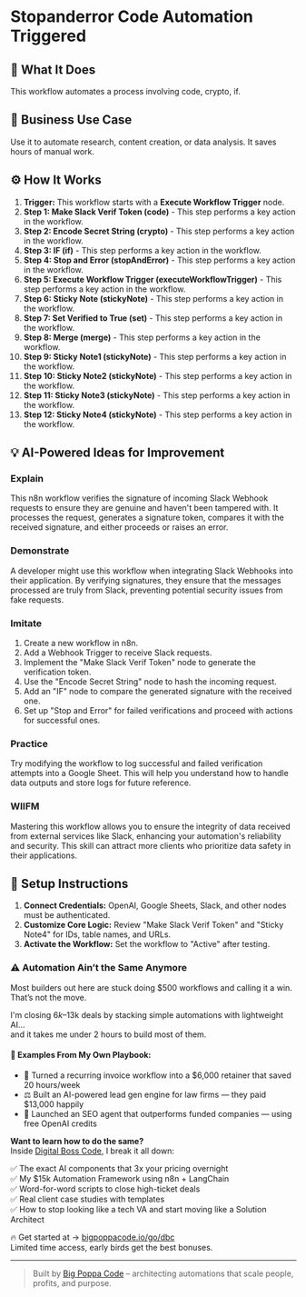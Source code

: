 # Stopanderror Code Automation Triggered

## 🚀 What It Does
This workflow automates a process involving code, crypto, if.

## 💼 Business Use Case
Use it to automate research, content creation, or data analysis. It saves hours of manual work.

## ⚙️ How It Works
1.  **Trigger:** This workflow starts with a **Execute Workflow Trigger** node.
2. **Step 1: Make Slack Verif Token (code)** - This step performs a key action in the workflow.
3. **Step 2: Encode Secret String (crypto)** - This step performs a key action in the workflow.
4. **Step 3: IF (if)** - This step performs a key action in the workflow.
5. **Step 4: Stop and Error (stopAndError)** - This step performs a key action in the workflow.
6. **Step 5: Execute Workflow Trigger (executeWorkflowTrigger)** - This step performs a key action in the workflow.
7. **Step 6: Sticky Note (stickyNote)** - This step performs a key action in the workflow.
8. **Step 7: Set Verified to True (set)** - This step performs a key action in the workflow.
9. **Step 8: Merge (merge)** - This step performs a key action in the workflow.
10. **Step 9: Sticky Note1 (stickyNote)** - This step performs a key action in the workflow.
11. **Step 10: Sticky Note2 (stickyNote)** - This step performs a key action in the workflow.
12. **Step 11: Sticky Note3 (stickyNote)** - This step performs a key action in the workflow.
13. **Step 12: Sticky Note4 (stickyNote)** - This step performs a key action in the workflow.

## 💡 AI-Powered Ideas for Improvement
### Explain
This n8n workflow verifies the signature of incoming Slack Webhook requests to ensure they are genuine and haven't been tampered with. It processes the request, generates a signature token, compares it with the received signature, and either proceeds or raises an error.

### Demonstrate
A developer might use this workflow when integrating Slack Webhooks into their application. By verifying signatures, they ensure that the messages processed are truly from Slack, preventing potential security issues from fake requests.

### Imitate
1. Create a new workflow in n8n.
2. Add a Webhook Trigger to receive Slack requests.
3. Implement the "Make Slack Verif Token" node to generate the verification token.
4. Use the "Encode Secret String" node to hash the incoming request.
5. Add an "IF" node to compare the generated signature with the received one.
6. Set up "Stop and Error" for failed verifications and proceed with actions for successful ones.

### Practice
Try modifying the workflow to log successful and failed verification attempts into a Google Sheet. This will help you understand how to handle data outputs and store logs for future reference.

### WIIFM
Mastering this workflow allows you to ensure the integrity of data received from external services like Slack, enhancing your automation's reliability and security. This skill can attract more clients who prioritize data safety in their applications.

## 🔧 Setup Instructions
1. **Connect Credentials:** OpenAI, Google Sheets, Slack, and other nodes must be authenticated.
2. **Customize Core Logic:** Review "Make Slack Verif Token" and "Sticky Note4" for IDs, table names, and URLs.
3. **Activate the Workflow:** Set the workflow to "Active" after testing.

### ⚠️ Automation Ain’t the Same Anymore

Most builders out here are stuck doing $500 workflows and calling it a win.  
That’s not the move.  

I'm closing $6k–$13k deals by stacking simple automations with lightweight AI...  
and it takes me under 2 hours to build most of them.

#### 🧠 Examples From My Own Playbook:
- 🔁 Turned a recurring invoice workflow into a $6,000 retainer that saved 20 hours/week  
- ⚖️ Built an AI-powered lead gen engine for law firms — they paid $13,000 happily  
- 🚀 Launched an SEO agent that outperforms funded companies — using free OpenAI credits  

**Want to learn how to do the same?**  
Inside [Digital Boss Code](https://bigpoppacode.io/go/dbc), I break it all down:

✅ The exact AI components that 3x your pricing overnight  
✅ My $15k Automation Framework using n8n + LangChain  
✅ Word-for-word scripts to close high-ticket deals  
✅ Real client case studies with templates  
✅ How to stop looking like a tech VA and start moving like a Solution Architect  

🔥 Get started at → [bigpoppacode.io/go/dbc](https://bigpoppacode.io/go/dbc)  
Limited time access, early birds get the best bonuses.

---
> Built by [Big Poppa Code](https://bigpoppacode.io) – architecting automations that scale people, profits, and purpose.
